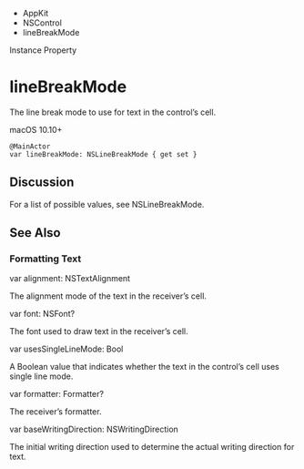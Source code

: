 

- AppKit
- NSControl
-  lineBreakMode 

Instance Property

# lineBreakMode

The line break mode to use for text in the control’s cell.

macOS 10.10+

``` source
@MainActor
var lineBreakMode: NSLineBreakMode { get set }
```

## Discussion

For a list of possible values, see NSLineBreakMode.

## See Also

### Formatting Text

var alignment: NSTextAlignment

The alignment mode of the text in the receiver’s cell.

var font: NSFont?

The font used to draw text in the receiver’s cell.

var usesSingleLineMode: Bool

A Boolean value that indicates whether the text in the control’s cell uses single line mode.

var formatter: Formatter?

The receiver’s formatter.

var baseWritingDirection: NSWritingDirection

The initial writing direction used to determine the actual writing direction for text.

